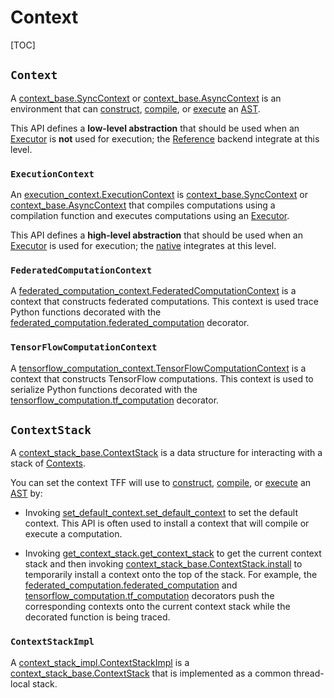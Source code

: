 # Context

[TOC]

## `Context`

A
[context_base.SyncContext](https://github.com/tensorflow/federated/blob/main/tensorflow_federated/python/core/impl/context_stack/context_base.py)
or
[context_base.AsyncContext](https://github.com/tensorflow/federated/blob/main/tensorflow_federated/python/core/impl/context_stack/context_base.py)
is an environment that can [construct](tracing.md), [compile](compilation.md),
or [execute](execution.md) an [AST](compilation.md#ast).

This API defines a **low-level abstraction** that should be used when an
[Executor](execution.md#executor) is **not** used for execution; the
[Reference](backend.md#reference) backend integrate at this level.

### `ExecutionContext`

An
[execution_context.ExecutionContext](https://github.com/tensorflow/federated/blob/main/tensorflow_federated/python/core/impl/execution_contexts/execution_context.py)
is
[context_base.SyncContext](https://github.com/tensorflow/federated/blob/main/tensorflow_federated/python/core/impl/context_stack/context_base.py)
or
[context_base.AsyncContext](https://github.com/tensorflow/federated/blob/main/tensorflow_federated/python/core/impl/context_stack/context_base.py)
that compiles computations using a compilation function and executes
computations using an [Executor](execution.md#executor).

This API defines a **high-level abstraction** that should be used when an
[Executor](execution.md#executor) is used for execution; the
[native](backend.md#native) integrates at this level.

### `FederatedComputationContext`

A
[federated_computation_context.FederatedComputationContext](https://github.com/tensorflow/federated/blob/main/tensorflow_federated/python/core/impl/federated_context/federated_computation_context.py)
is a context that constructs federated computations. This context is used trace
Python functions decorated with the
[federated_computation.federated_computation](https://github.com/tensorflow/federated/blob/main/tensorflow_federated/python/core/impl/federated_context/federated_computation.py)
decorator.

### `TensorFlowComputationContext`

A
[tensorflow_computation_context.TensorFlowComputationContext](https://github.com/tensorflow/federated/blob/main/tensorflow_federated/python/core/impl/tensorflow_context/tensorflow_computation_context.py)
is a context that constructs TensorFlow computations. This context is used to
serialize Python functions decorated with the
[tensorflow_computation.tf_computation](https://github.com/tensorflow/federated/blob/main/tensorflow_federated/python/core/impl/tensorflow_context/tensorflow_computation.py)
decorator.

## `ContextStack`

A
[context_stack_base.ContextStack](https://github.com/tensorflow/federated/blob/main/tensorflow_federated/python/core/impl/context_stack/context_stack_base.py)
is a data structure for interacting with a stack of [Contexts](#context).

You can set the context TFF will use to [construct](tracing.md),
[compile](compilation.md), or [execute](execution.md) an
[AST](compilation.md#ast) by:

*   Invoking
    [set_default_context.set_default_context](https://github.com/tensorflow/federated/blob/main/tensorflow_federated/python/core/impl/context_stack/set_default_context.py)
    to set the default context. This API is often used to install a context that
    will compile or execute a computation.

*   Invoking
    [get_context_stack.get_context_stack](https://github.com/tensorflow/federated/blob/main/tensorflow_federated/python/core/impl/context_stack/get_context_stack.py)
    to get the current context stack and then invoking
    [context_stack_base.ContextStack.install](https://github.com/tensorflow/federated/blob/main/tensorflow_federated/python/core/impl/context_stack/context_stack_base.py)
    to temporarily install a context onto the top of the stack. For example, the
    [federated_computation.federated_computation](https://github.com/tensorflow/federated/blob/main/tensorflow_federated/python/core/impl/federated_context/federated_computation.py)
    and
    [tensorflow_computation.tf_computation](https://github.com/tensorflow/federated/blob/main/tensorflow_federated/python/core/impl/tensorflow_context/tensorflow_computation.py)
    decorators push the corresponding contexts onto the current context stack
    while the decorated function is being traced.

### `ContextStackImpl`

A
[context_stack_impl.ContextStackImpl](https://github.com/tensorflow/federated/blob/main/tensorflow_federated/python/core/impl/context_stack/context_stack_impl.py)
is a
[context_stack_base.ContextStack](https://github.com/tensorflow/federated/blob/main/tensorflow_federated/python/core/impl/context_stack/context_stack_base.py)
that is implemented as a common thread-local stack.
